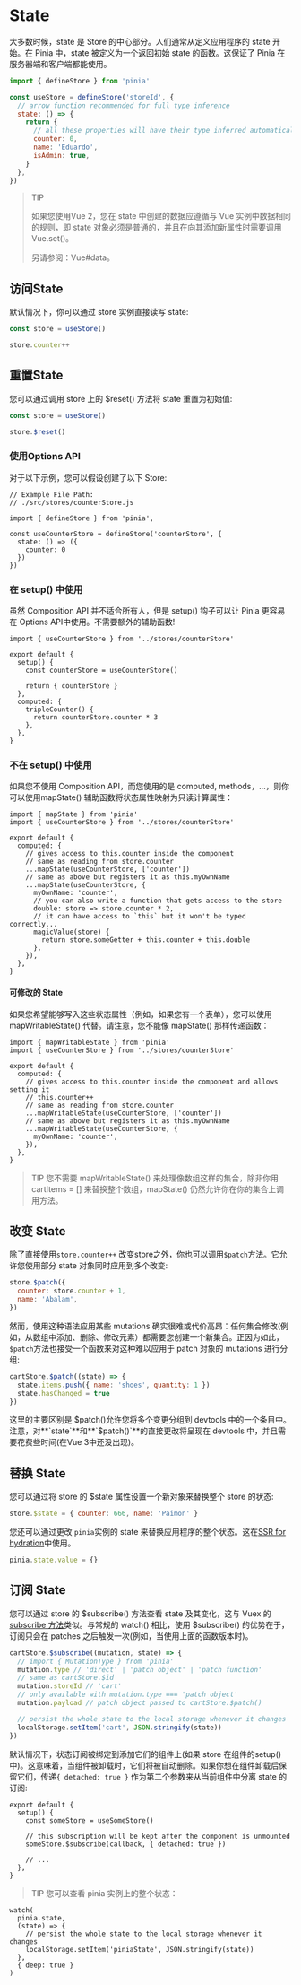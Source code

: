 # State

大多数时候，state 是 Store 的中心部分。人们通常从定义应用程序的 state 开始。在 Pinia 中，state 被定义为一个返回初始 state 的函数。这保证了 Pinia 在服务器端和客户端都能使用。

```js
import { defineStore } from 'pinia'

const useStore = defineStore('storeId', {
  // arrow function recommended for full type inference
  state: () => {
    return {
      // all these properties will have their type inferred automatically
      counter: 0,
      name: 'Eduardo',
      isAdmin: true,
    }
  },
})
```

> TIP
>
> 如果您使用Vue 2，您在 state 中创建的数据应遵循与 Vue 实例中数据相同的规则，即 state 对象必须是普通的，并且在向其添加新属性时需要调用 Vue.set()。
>
> 另请参阅：Vue#data。



## 访问State

默认情况下，你可以通过 store 实例直接读写 state:

```js
const store = useStore()

store.counter++
```



## 重置State

您可以通过调用 store 上的 $reset() 方法将 state 重置为初始值:

```js
const store = useStore()

store.$reset()
```



### 使用Options API

对于以下示例，您可以假设创建了以下 Store:

```vue
// Example File Path:
// ./src/stores/counterStore.js

import { defineStore } from 'pinia',

const useCounterStore = defineStore('counterStore', {
  state: () => ({
    counter: 0
  })
})
```

### 在 setup() 中使用

虽然 Composition API 并不适合所有人，但是 setup() 钩子可以让 Pinia 更容易在 Options API中使用。不需要额外的辅助函数!

```vue
import { useCounterStore } from '../stores/counterStore'

export default {
  setup() {
    const counterStore = useCounterStore()

    return { counterStore }
  },
  computed: {
    tripleCounter() {
      return counterStore.counter * 3
    },
  },
}
```

### 不在 setup() 中使用

如果您不使用 Composition API，而您使用的是 computed, methods，…，则你可以使用mapState() 辅助函数将状态属性映射为只读计算属性：

```vue
import { mapState } from 'pinia'
import { useCounterStore } from '../stores/counterStore'

export default {
  computed: {
    // gives access to this.counter inside the component
    // same as reading from store.counter
    ...mapState(useCounterStore, ['counter'])
    // same as above but registers it as this.myOwnName
    ...mapState(useCounterStore, {
      myOwnName: 'counter',
      // you can also write a function that gets access to the store
      double: store => store.counter * 2,
      // it can have access to `this` but it won't be typed correctly...
      magicValue(store) {
        return store.someGetter + this.counter + this.double
      },
    }),
  },
}
```

#### 可修改的 State

如果您希望能够写入这些状态属性（例如，如果您有一个表单），您可以使用 mapWritableState() 代替。请注意，您不能像 mapState() 那样传递函数：

```vue
import { mapWritableState } from 'pinia'
import { useCounterStore } from '../stores/counterStore'

export default {
  computed: {
    // gives access to this.counter inside the component and allows setting it
    // this.counter++
    // same as reading from store.counter
    ...mapWritableState(useCounterStore, ['counter'])
    // same as above but registers it as this.myOwnName
    ...mapWritableState(useCounterStore, {
      myOwnName: 'counter',
    }),
  },
}
```

> TIP
> 您不需要 mapWritableState() 来处理像数组这样的集合，除非你用 cartItems = [] 来替换整个数组，mapState() 仍然允许你在你的集合上调用方法。



## 改变 State

除了直接使用`store.counter++` 改变store之外，你也可以调用`$patch`方法。它允许您使用部分 state 对象同时应用到多个改变:

```js
store.$patch({
  counter: store.counter + 1,
  name: 'Abalam',
})
```

然而，使用这种语法应用某些 mutations 确实很难或代价高昂：任何集合修改(例如，从数组中添加、删除、修改元素）都需要您创建一个新集合。正因为如此，`$patch`方法也接受一个函数来对这种难以应用于 patch 对象的 mutations 进行分组:

```js
cartStore.$patch((state) => {
  state.items.push({ name: 'shoes', quantity: 1 })
  state.hasChanged = true
})
```

这里的主要区别是 $patch()允许您将多个变更分组到 devtools 中的一个条目中。注意，对**`state`**和**`$patch()`**的直接更改将呈现在 devtools 中，并且需要花费些时间(在Vue 3中还没出现)。



## 替换 State

您可以通过将 store 的 $state 属性设置一个新对象来替换整个 store 的状态:

```js
store.$state = { counter: 666, name: 'Paimon' }
```

您还可以通过更改 `pinia`实例的 state 来替换应用程序的整个状态。这在[SSR for hydration](https://pinia.vuejs.org/ssr/#state-hydration)中使用。

```js
pinia.state.value = {}
```



## 订阅 State

您可以通过 store 的 $subscribe() 方法查看 state 及其变化，这与 Vuex 的 [subscribe 方法](https://vuex.vuejs.org/api/#subscribe)类似。与常规的 watch() 相比，使用 $subscribe() 的优势在于，订阅只会在 patches 之后触发一次(例如，当使用上面的函数版本时)。

```js
cartStore.$subscribe((mutation, state) => {
  // import { MutationType } from 'pinia'
  mutation.type // 'direct' | 'patch object' | 'patch function'
  // same as cartStore.$id
  mutation.storeId // 'cart'
  // only available with mutation.type === 'patch object'
  mutation.payload // patch object passed to cartStore.$patch()

  // persist the whole state to the local storage whenever it changes
  localStorage.setItem('cart', JSON.stringify(state))
})
```

默认情况下，状态订阅被绑定到添加它们的组件上(如果 store 在组件的setup()中)。这意味着，当组件被卸载时，它们将被自动删除。如果你想在组件卸载后保留它们，传递`{ detached: true }` 作为第二个参数来从当前组件中分离 state 的订阅:

```vue
export default {
  setup() {
    const someStore = useSomeStore()

    // this subscription will be kept after the component is unmounted
    someStore.$subscribe(callback, { detached: true })

    // ...
  },
}
```

> TIP
> 您可以查看 pinia 实例上的整个状态：

```vue
watch(
  pinia.state,
  (state) => {
    // persist the whole state to the local storage whenever it changes
    localStorage.setItem('piniaState', JSON.stringify(state))
  },
  { deep: true }
)
```